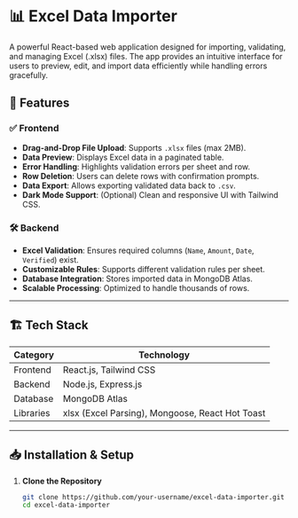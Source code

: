 # 📊 Excel Data Importer

A powerful React-based web application designed for importing, validating, and managing Excel (.xlsx) files. The app provides an intuitive interface for users to preview, edit, and import data efficiently while handling errors gracefully.

## 🚀 Features

### ✅ **Frontend**
- **Drag-and-Drop File Upload**: Supports `.xlsx` files (max 2MB).
- **Data Preview**: Displays Excel data in a paginated table.
- **Error Handling**: Highlights validation errors per sheet and row.
- **Row Deletion**: Users can delete rows with confirmation prompts.
- **Data Export**: Allows exporting validated data back to `.csv`.
- **Dark Mode Support**: (Optional) Clean and responsive UI with Tailwind CSS.

### 🛠 **Backend**
- **Excel Validation**: Ensures required columns (`Name`, `Amount`, `Date`, `Verified`) exist.
- **Customizable Rules**: Supports different validation rules per sheet.
- **Database Integration**: Stores imported data in MongoDB Atlas.
- **Scalable Processing**: Optimized to handle thousands of rows.

---

## 🏗 Tech Stack

| **Category**  | **Technology** |
|--------------|----------------|
| Frontend | React.js, Tailwind CSS |
| Backend | Node.js, Express.js |
| Database | MongoDB Atlas |
| Libraries | xlsx (Excel Parsing), Mongoose, React Hot Toast |

---

## 📥 Installation & Setup

1. **Clone the Repository**
   ```bash
   git clone https://github.com/your-username/excel-data-importer.git
   cd excel-data-importer
